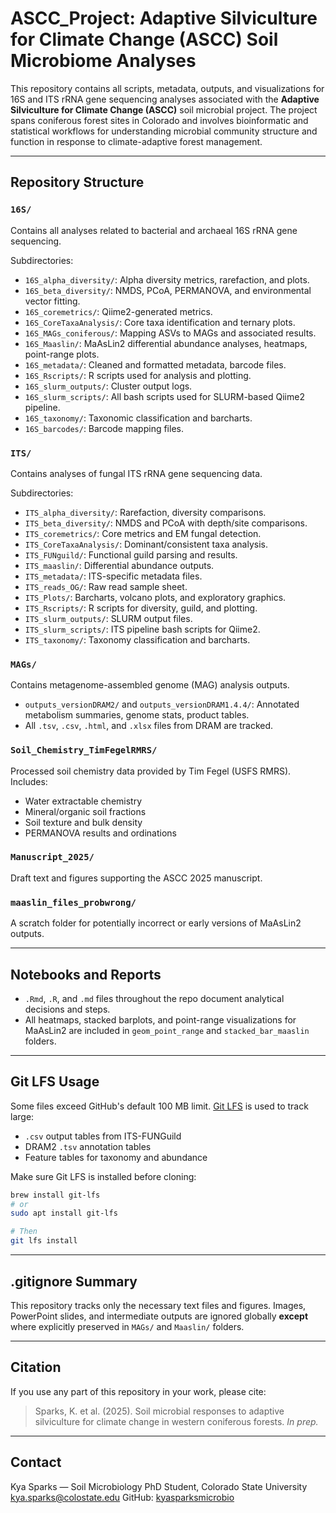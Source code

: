 # ASCC\_Project: Adaptive Silviculture for Climate Change (ASCC) Soil Microbiome Analyses

This repository contains all scripts, metadata, outputs, and visualizations for 16S and ITS rRNA gene sequencing analyses associated with the **Adaptive Silviculture for Climate Change (ASCC)** soil microbial project. The project spans coniferous forest sites in Colorado and involves bioinformatic and statistical workflows for understanding microbial community structure and function in response to climate-adaptive forest management.

---

## Repository Structure

### `16S/`

Contains all analyses related to bacterial and archaeal 16S rRNA gene sequencing.

Subdirectories:

* `16S_alpha_diversity/`: Alpha diversity metrics, rarefaction, and plots.
* `16S_beta_diversity/`: NMDS, PCoA, PERMANOVA, and environmental vector fitting.
* `16S_coremetrics/`: Qiime2-generated metrics.
* `16S_CoreTaxaAnalysis/`: Core taxa identification and ternary plots.
* `16S_MAGs_coniferous/`: Mapping ASVs to MAGs and associated results.
* `16S_Maaslin/`: MaAsLin2 differential abundance analyses, heatmaps, point-range plots.
* `16S_metadata/`: Cleaned and formatted metadata, barcode files.
* `16S_Rscripts/`: R scripts used for analysis and plotting.
* `16S_slurm_outputs/`: Cluster output logs.
* `16S_slurm_scripts/`: All bash scripts used for SLURM-based Qiime2 pipeline.
* `16S_taxonomy/`: Taxonomic classification and barcharts.
* `16S_barcodes/`: Barcode mapping files.

### `ITS/`

Contains analyses of fungal ITS rRNA gene sequencing data.

Subdirectories:

* `ITS_alpha_diversity/`: Rarefaction, diversity comparisons.
* `ITS_beta_diversity/`: NMDS and PCoA with depth/site comparisons.
* `ITS_coremetrics/`: Core metrics and EM fungal detection.
* `ITS_CoreTaxaAnalysis/`: Dominant/consistent taxa analysis.
* `ITS_FUNguild/`: Functional guild parsing and results.
* `ITS_maaslin/`: Differential abundance outputs.
* `ITS_metadata/`: ITS-specific metadata files.
* `ITS_reads_OG/`: Raw read sample sheet.
* `ITS_Plots/`: Barcharts, volcano plots, and exploratory graphics.
* `ITS_Rscripts/`: R scripts for diversity, guild, and plotting.
* `ITS_slurm_outputs/`: SLURM output files.
* `ITS_slurm_scripts/`: ITS pipeline bash scripts for Qiime2.
* `ITS_taxonomy/`: Taxonomy classification and barcharts.

### `MAGs/`

Contains metagenome-assembled genome (MAG) analysis outputs.

* `outputs_versionDRAM2/` and `outputs_versionDRAM1.4.4/`: Annotated metabolism summaries, genome stats, product tables.
* All `.tsv`, `.csv`, `.html`, and `.xlsx` files from DRAM are tracked.

### `Soil_Chemistry_TimFegelRMRS/`

Processed soil chemistry data provided by Tim Fegel (USFS RMRS). Includes:

* Water extractable chemistry
* Mineral/organic soil fractions
* Soil texture and bulk density
* PERMANOVA results and ordinations

### `Manuscript_2025/`

Draft text and figures supporting the ASCC 2025 manuscript.

### `maaslin_files_probwrong/`

A scratch folder for potentially incorrect or early versions of MaAsLin2 outputs.

---

## Notebooks and Reports

* `.Rmd`, `.R`, and `.md` files throughout the repo document analytical decisions and steps.
* All heatmaps, stacked barplots, and point-range visualizations for MaAsLin2 are included in `geom_point_range` and `stacked_bar_maaslin` folders.

---

## Git LFS Usage

Some files exceed GitHub's default 100 MB limit. [Git LFS](https://git-lfs.github.com/) is used to track large:

* `.csv` output tables from ITS-FUNGuild
* DRAM2 `.tsv` annotation tables
* Feature tables for taxonomy and abundance

Make sure Git LFS is installed before cloning:

```bash
brew install git-lfs
# or
sudo apt install git-lfs

# Then
git lfs install
```

---

## .gitignore Summary

This repository tracks only the necessary text files and figures. Images, PowerPoint slides, and intermediate outputs are ignored globally **except** where explicitly preserved in `MAGs/` and `Maaslin/` folders.

---

## Citation

If you use any part of this repository in your work, please cite:

> Sparks, K. et al. (2025). Soil microbial responses to adaptive silviculture for climate change in western coniferous forests. *In prep.*

---

## Contact

Kya Sparks — Soil Microbiology PhD Student, Colorado State University
[kya.sparks@colostate.edu](mailto:kya.sparks@colostate.edu)
GitHub: [kyasparksmicrobio](https://github.com/kyasparksmicrobio)

